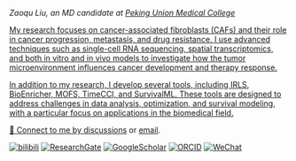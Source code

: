 
<p><em>Zaoqu Liu, an MD candidate at <a href="http://www.cams.ac.cn/">Peking Union Medical College</em></p>

My research focuses on cancer-associated fibroblasts (CAFs) and their role in cancer progression, metastasis, and drug resistance. I use advanced techniques such as single-cell RNA sequencing, spatial transcriptomics, and both in vitro and in vivo models to investigate how the tumor microenvironment influences cancer development and therapy response.

In addition to my research, I develop several tools, including IRLS, BioEnricher, MOFS, TimeCCI, and SurvivalML. These tools are designed to address challenges in data analysis, optimization, and survival modeling, with a particular focus on applications in the biomedical field.

💬 Connect to me by
[discussions](https://github.com/Zaoqu-Liu/Zaoqu-Liu/issues) or [email](mailto:liuzaoqu@163.com). 

[![bilibili](https://img.shields.io/badge/Bilibili-fb7299)](https://space.bilibili.com/375135306?spm_id_from=333.1007.0.0) 
[![ResearchGate](https://img.shields.io/badge/ResearchGate-2a9d8f)](https://www.researchgate.net/profile/Zaoqu-Liu/research)
[![GoogleScholar](https://img.shields.io/badge/GoogleScholar-4d90fe)](https://scholar.google.com/citations?user=cuGDrMsAAAAJ&hl=zh-CN)
[![ORCID](https://img.shields.io/badge/ORCID-green)](https://orcid.org/0000-0002-0452-742X)
[![WeChat](https://img.shields.io/badge/WeChat-127475)](https://github.com/Zaoqu-Liu/Zaoqu-Liu/issues/1)



